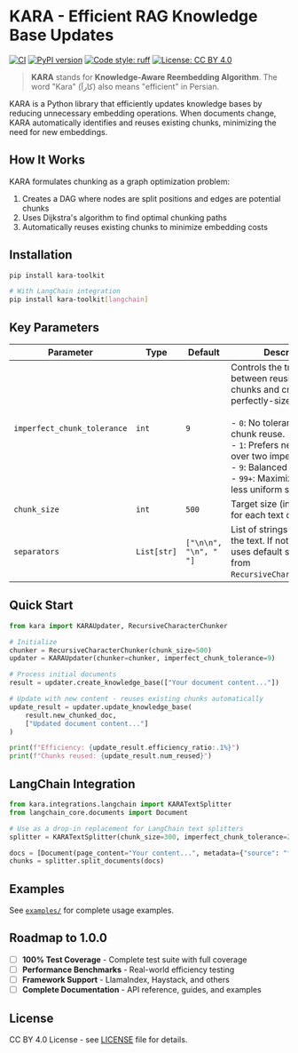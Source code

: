 # KARA - Efficient RAG Knowledge Base Updates

[![CI](https://github.com/mzakizadeh/kara/workflows/CI/badge.svg)](https://github.com/mzakizadeh/kara/actions)
[![PyPI version](https://badge.fury.io/py/kara-toolkit.svg)](https://badge.fury.io/py/kara-toolkit)
[![Code style: ruff](https://img.shields.io/endpoint?url=https://raw.githubusercontent.com/astral-sh/ruff/main/assets/badge/v2.json)](https://github.com/astral-sh/ruff)
[![License: CC BY 4.0](https://img.shields.io/badge/License-CC%20BY%204.0-blue.svg)](https://creativecommons.org/licenses/by/4.0/)
<!-- [![Downloads](https://static.pepy.tech/badge/kara-toolkit)](https://pepy.tech/project/kara-toolkit) -->

> **KARA** stands for **Knowledge-Aware Reembedding Algorithm**. The word "Kara" (کارآ) also means "efficient" in Persian.

KARA is a Python library that efficiently updates knowledge bases by reducing unnecessary embedding operations. When documents change, KARA automatically identifies and reuses existing chunks, minimizing the need for new embeddings.

## How It Works

KARA formulates chunking as a graph optimization problem:
1. Creates a DAG where nodes are split positions and edges are potential chunks
2. Uses Dijkstra's algorithm to find optimal chunking paths
3. Automatically reuses existing chunks to minimize embedding costs

<!-- Typical efficiency gains: 70-90% fewer embeddings for document updates. -->

## Installation

```bash
pip install kara-toolkit

# With LangChain integration
pip install kara-toolkit[langchain]
```

## Key Parameters

| Parameter                   | Type         | Default | Description                                                                                                                                                                                                                 |
|-----------------------------|--------------|---------|-----------------------------------------------------------------------------------------------------------------------------------------------------------------------------------------------------------------------------|
| `imperfect_chunk_tolerance` | `int`        | `9`     | Controls the trade-off between reusing existing chunks and creating new, perfectly-sized ones.<br><br>- `0`: No tolerance; disables chunk reuse.<br>- `1`: Prefers new chunk over two imperfect ones.<br>- `9`: Balanced default.<br>- `99+`: Maximizes reuse, less uniform sizes. |
| `chunk_size`                | `int`        | `500`   | Target size (in characters) for each text chunk.                                                                                                                                                                            |
| `separators`                | `List[str]`  | `["\n\n", "\n", " "]`       | List of strings used to split the text. If not provided, uses default separators from `RecursiveCharacterChunker`.                                                                     |

## Quick Start

```python
from kara import KARAUpdater, RecursiveCharacterChunker

# Initialize
chunker = RecursiveCharacterChunker(chunk_size=500)
updater = KARAUpdater(chunker=chunker, imperfect_chunk_tolerance=9)

# Process initial documents
result = updater.create_knowledge_base(["Your document content..."])

# Update with new content - reuses existing chunks automatically
update_result = updater.update_knowledge_base(
    result.new_chunked_doc,
    ["Updated document content..."]
)

print(f"Efficiency: {update_result.efficiency_ratio:.1%}")
print(f"Chunks reused: {update_result.num_reused}")
```

## LangChain Integration

```python
from kara.integrations.langchain import KARATextSplitter
from langchain_core.documents import Document

# Use as a drop-in replacement for LangChain text splitters
splitter = KARATextSplitter(chunk_size=300, imperfect_chunk_tolerance=2)

docs = [Document(page_content="Your content...", metadata={"source": "file.pdf"})]
chunks = splitter.split_documents(docs)
```


## Examples

See [`examples/`](examples/) for complete usage examples.


## Roadmap to 1.0.0

- [ ] **100% Test Coverage** - Complete test suite with full coverage
- [ ] **Performance Benchmarks** - Real-world efficiency testing
- [ ] **Framework Support** - LlamaIndex, Haystack, and others
- [ ] **Complete Documentation** - API reference, guides, and examples

## License

CC BY 4.0 License - see [LICENSE](LICENSE) file for details.
